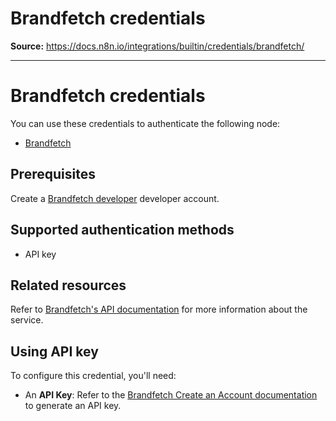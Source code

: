 # Brandfetch credentials

**Source:** https://docs.n8n.io/integrations/builtin/credentials/brandfetch/

---

# Brandfetch credentials

You can use these credentials to authenticate the following node:

- [Brandfetch](../../app-nodes/n8n-nodes-base.brandfetch/)

## Prerequisites

Create a [Brandfetch developer](https://docs.brandfetch.com/docs/apis#-create-an-account) developer account.

## Supported authentication methods

- API key

## Related resources

Refer to [Brandfetch's API documentation](https://docs.brandfetch.com/docs/apis) for more information about the service.

## Using API key

To configure this credential, you'll need:

- An **API Key**: Refer to the [Brandfetch Create an Account documentation](https://docs.brandfetch.com/docs/apis#-create-an-account) to generate an API key.
